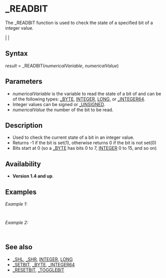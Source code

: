 # _READBIT

The _READBIT function is used to check the state of a specified bit of a integer value.

  

|  |

## Syntax

*result* = _READBIT(*numericalVariable*, *numericalValue*)
  

## Parameters

* *numericalVariable* is the variable to read the state of a bit of and can be of the following types: [_BYTE](_BYTE.md), [INTEGER](INTEGER.md), [LONG](LONG.md), or [_INTEGER64](_INTEGER64.md).
* Integer values can be signed or [_UNSIGNED](_UNSIGNED.md).
* *numericalValue* the number of the bit to be read.

  

## Description

* Used to check the current state of a bit in an integer value.
* Returns -1 if the bit is set(1), otherwise returns 0 if the bit is not set(0)
* Bits start at 0 (so a [_BYTE](_BYTE.md) has bits 0 to 7, [INTEGER](INTEGER.md) 0 to 15, and so on)

  

## Availability

* **Version 1.4 and up**.

  

## Examples

*Example 1:*

``` A~%% = [_SETBIT](_SETBIT.md)(A~%%,4) [PRINT](PRINT.md) "Bit 4 is currently "; IF _READBIT(A~%%,4) = -1 THEN [PRINT](PRINT.md) "ON" ELSE [PRINT](PRINT.md) "OFF" [PRINT](PRINT.md) "And bit 2 is currently "; IF _READBIT(A~%%,2) = -1 THEN [PRINT](PRINT.md) "ON" ELSE [PRINT](PRINT.md) "OFF"  
```

``` Bit 4 is currently ON And bit 2 is currently OFF  
```

*Example 2:*

``` B& = 12589575 [PRINT](PRINT.md) "B& ="; B& FOR I%% = 31 TO 0 STEP -1 '32 bits for a [LONG](LONG.md) value  Binary$ = Binary$ + [LTRIM$](LTRIM$.md)([STR$](STR$.md)([ABS](ABS.md)(_READBIT(B&, I%%)))) NEXT I%% [PRINT](PRINT.md) "B& in binary is: "; Binary$ 
```

``` B& = 12589575 B& in binary is: 00000000110000000001101000000111  
```

  

## See also

* [_SHL](_SHL.md), [_SHR](_SHR.md), [INTEGER](INTEGER.md), [LONG](LONG.md)
* [_SETBIT](_SETBIT.md), [_BYTE](_BYTE.md), [_INTEGER64](_INTEGER64.md)
* [_RESETBIT](_RESETBIT.md), [_TOGGLEBIT](_TOGGLEBIT.md)

  
